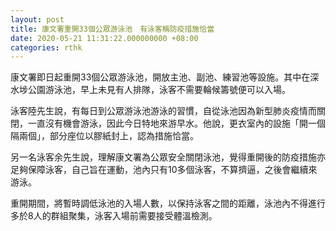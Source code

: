 ```yaml
---
layout: post
title: 康文署重開33個公眾游泳池　有泳客稱防疫措施恰當
date: 2020-05-21 11:31:22.000000000 +08:00
categories: rthk
---
```


康文署即日起重開33個公眾游泳池，開放主池、副池、練習池等設施。其中在深水埗公園游泳池，早上未見有人排隊，泳客不需要輪候籌號便可以入場。

泳客陸先生說，有每日到公眾游泳池游泳的習慣，自從泳池因為新型肺炎疫情而關閉，一直沒有機會游泳，因此今日特地來游早水。他說，更衣室內的設施「開一個隔兩個」，部分座位以膠紙封上，認為措施恰當。
 
另一名泳客余先生說，理解康文署為公眾安全關閉泳池，覺得重開後的防疫措施亦足夠保障泳客，自己旨在運動，池內只有10多個泳客，不算擠逼，之後會繼續來游泳。

重開期間，將暫時調低泳池的入場人數，以保持泳客之間的距離，泳池內不得進行多於8人的群組聚集，泳客入場前需要接受體溫檢測。
